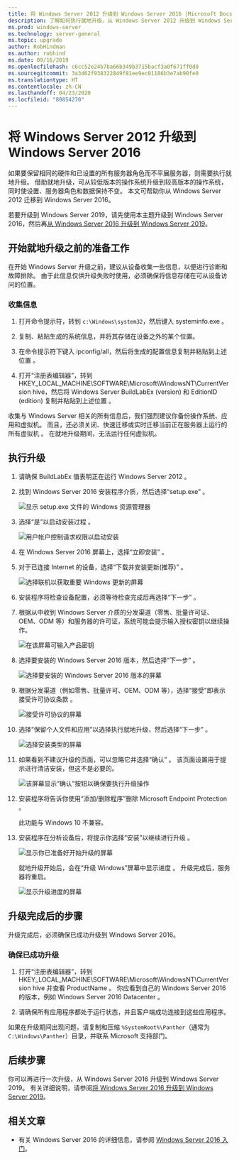 ```yaml
---
title: 将 Windows Server 2012 升级到 Windows Server 2016 |Microsoft Docs
description: 了解如何执行就地升级，从 Windows Server 2012 升级到 Windows Server 2016。
ms.prod: windows-server
ms.technology: server-general
ms.topic: upgrade
author: RobHindman
ms.author: robhind
ms.date: 09/16/2019
ms.openlocfilehash: c6cc52e24b7ba66b349b3715bacf3a0f671ff0d0
ms.sourcegitcommit: 3a3d62f938322849f81ee9ec01186b3e7ab90fe0
ms.translationtype: HT
ms.contentlocale: zh-CN
ms.lasthandoff: 04/23/2020
ms.locfileid: "80854270"
---
```

# <a name="upgrade-windows-server-2012-to-windows-server-2016"></a>将 Windows Server 2012 升级到 Windows Server 2016

如果要保留相同的硬件和已设置的所有服务器角色而不平展服务器，则需要执行就地升级。 借助就地升级，可从较低版本的操作系统升级到较高版本的操作系统，同时使设置、服务器角色和数据保持不变。 本文可帮助你从 Windows Server 2012 迁移到 Windows Server 2016。

若要升级到 Windows Server 2019，请先使用本主题升级到 Windows Server 2016，然后再[从 Windows Server 2016 升级到 Windows Server 2019](upgrade-2016-to-2019.md)。

## <a name="before-you-begin-your-in-place-upgrade"></a>开始就地升级之前的准备工作

在开始 Windows Server 升级之前，建议从设备收集一些信息，以便进行诊断和故障排除。 由于此信息仅供升级失败时使用，必须确保将信息存储在可从设备访问的位置。

### <a name="to-collect-your-info"></a>收集信息

1. 打开命令提示符，转到 `c:\Windows\system32`，然后键入 systeminfo.exe  。

2. 复制、粘贴生成的系统信息，并将其存储在设备之外的某个位置。

3. 在命令提示符下键入 ipconfig/all，然后将生成的配置信息复制并粘贴到上述位置  。

4. 打开“注册表编辑器”，转到 HKEY_LOCAL_MACHINE\SOFTWARE\Microsoft\WindowsNT\CurrentVersion hive，然后将 Windows Server BuildLabEx (version) 和 EditionID (edition) 复制并粘贴到上述位置   。

收集与 Windows Server 相关的所有信息后，我们强烈建议你备份操作系统、应用和虚拟机。 而且，还必须关闭、快速迁移或实时迁移当前正在服务器上运行的所有虚拟机    。 在就地升级期间，无法运行任何虚拟机。

## <a name="to-perform-the-upgrade"></a>执行升级

1. 请确保 BuildLabEx 值表明正在运行 Windows Server 2012  。

2. 找到 Windows Server 2016 安装程序介质，然后选择“setup.exe”  。

    ![显示 setup.exe 文件的 Windows 资源管理器](media/upgrade-2012-2016/setup-2016.png)

3. 选择“是”以启动安装过程  。

    ![用户帐户控制请求权限以启动安装](media/upgrade-2012-2016/start-setup-uac-box.png)

4. 在 Windows Server 2016 屏幕上，选择“立即安装”  。

5. 对于已连接 Internet 的设备，选择“下载并安装更新(推荐)”  。

    ![选择联机以获取重要 Windows 更新的屏幕](media/upgrade-2012-2016/imp-updates-win-setup.png)

6. 安装程序将检查设备配置，必须等待检查完成后再选择“下一步”  。

7. 根据从中收到 Windows Server 介质的分发渠道（零售、批量许可证、OEM、ODM 等）和服务器的许可证，系统可能会提示输入授权密钥以继续操作。

    ![在该屏幕可输入产品密钥](media/upgrade-2012-2016/enter-product-key.png)

8. 选择要安装的 Windows Server 2016 版本，然后选择“下一步”  。

    ![选择要安装的 Windows Server 2016 版本的屏幕](media/upgrade-2012-2016/select-os-edition.png)

9. 根据分发渠道（例如零售、批量许可、OEM、ODM 等），选择“接受”即表示接受许可协议条款  。

    ![接受许可协议的屏幕](media/upgrade-2012-2016/license-terms.png)

10. 选择“保留个人文件和应用”以选择执行就地升级，然后选择“下一步”   。

    ![选择安装类型的屏幕](media/upgrade-2012-2016/choose-install-upgrade.png)

11. 如果看到不建议升级的页面，可以忽略它并选择“确认”  。 该页面设置用于提示进行清洁安装，但这不是必要的。

    ![该屏幕显示“确认”按钮以确保要执行升级操作](media/upgrade-2012-2016/confirm-upgrade-process.png)

12. 安装程序将告诉你使用“添加/删除程序”删除 Microsoft Endpoint Protection  。

    此功能与 Windows 10 不兼容。

13. 安装程序在分析设备后，将提示你选择“安装”以继续进行升级  。

    ![显示你已准备好开始升级的屏幕](media/upgrade-2012-2016/ready-to-install.png)

    就地升级开始后，会在“升级 Windows”屏幕中显示进度  。 升级完成后，服务器将重启。

    ![显示升级进度的屏幕](media/upgrade-2012-2016/upgrading-windows-with-progress.png)

## <a name="after-your-upgrade-is-done"></a>升级完成后的步骤

升级完成后，必须确保已成功升级到 Windows Server 2016。

### <a name="to-make-sure-your-upgrade-was-successful"></a>确保已成功升级

1. 打开“注册表编辑器”，转到 HKEY_LOCAL_MACHINE\SOFTWARE\Microsoft\WindowsNT\CurrentVersion hive 并查看 ProductName  。 你应看到自己的 Windows Server 2016 的版本，例如 Windows Server 2016 Datacenter  。

2. 请确保所有应用程序都处于运行状态，并且客户端成功连接到这些应用程序。

如果在升级期间出现问题，请复制和压缩 `%SystemRoot%\Panther`（通常为 `C:\Windows\Panther`）目录，并联系 Microsoft 支持部门。

## <a name="next-steps"></a>后续步骤

你可以再进行一次升级，从 Windows Server 2016 升级到 Windows Server 2019。 有关详细说明，请参阅[将 Windows Server 2016 升级到 Windows Server 2019](upgrade-2016-to-2019.md)。

## <a name="related-articles"></a>相关文章

- 有关 Windows Server 2016 的详细信息，请参阅 [Windows Server 2016 入门](https://docs.microsoft.com/windows-server/get-started/server-basics)。